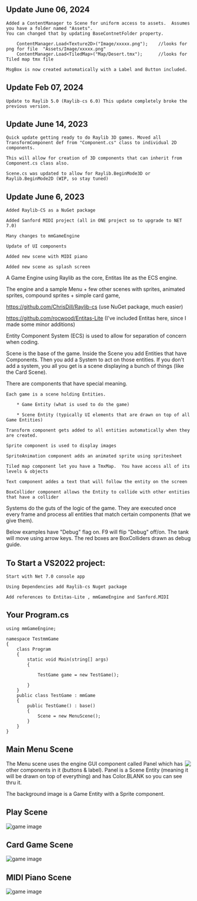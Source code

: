 ## Update June 06, 2024
    Added a ContentManager to Scene for uniform access to assets.  Assumes you have a folder named "Assets".  
    You can changed that by updating BaseContnetFolder property.

        ContentManager.Load<Texture2D>("Image/xxxxx.png");    //looks for png for file  "Assets/Image/xxxxx.png"
        ContentManager.Load<TiledMap>("Map/Desert.tmx");      //looks for Tiled map tmx file

    MsgBox is now created automatically with a Label and Button included.
## Update Feb 07, 2024
    Update to Raylib 5.0 (Raylib-cs 6.0) This update completely broke the previous version.  
    
## Update June 14, 2023
    Quick update getting ready to do Raylib 3D games. Moved all TransformComponent def from "Component.cs" class to individual 2D components.
    
    This will allow for creation of 3D components that can inherit from Component.cs class also.
    
    Scene.cs was updated to allow for Raylib.BeginMode3D or Raylib.BeginMode2D (WIP, so stay tuned)

## Update June 6, 2023
    Added Raylib-CS as a NuGet package
    
    Added Sanford MIDI project (all in ONE project so to upgrade to NET 7.0)
    
    Many changes to mmGameEngine
    
    Update of UI components
    
    Added new scene with MIDI piano
    
    Added new scene as splash screen
    

A Game Engine using Raylib as the core, Entitas lite as the ECS engine.

The engine and a sample Menu + few other scenes with sprites, animated sprites, compound sprites + simple card game, 


https://github.com/ChrisDill/Raylib-cs         (use NuGet package, much easier)

https://github.com/rocwood/Entitas-Lite        (I've included Entitas here, since I made some minor additions)

Entity Component System (ECS) is used to allow for separation of concern when coding. 

Scene is the base of the game.  Inside the Scene you add Entities that have Components.  Then you add a System to act on those entities.  If you don't add a system, you all you get is a scene displaying a bunch of things (like the Card Scene).  


There are components that have special meaning.  

    Each game is a scene holding Entities.
        
        * Game Entity (what is used to do the game)
        
        * Scene Entity (typically UI elements that are drawn on top of all Game Entities)
        
    Transform component gets added to all entities automatically when they are created.
    
    Sprite component is used to display images
    
    SpriteAnimation component adds an animated sprite using spritesheet
    
    Tiled map component let you have a TmxMap.  You have access all of its levels & objects
    
    Text component addes a text that will follow the entity on the screen 
    
    BoxCollider component allows the Entity to collide with other entities that have a collider
    
Systems do the guts of the logic of the game.  They are executed once every frame and process all entities that match certain components (that we give them).

Below examples have "Debug" flag on.  F9 will flip "Debug" off/on.  The tank will move using arrow keys.  The red boxes are BoxColliders drawn as debug guide.

## To Start a VS2022 project:

    Start with Net 7.0 console app
    
    Using Dependencies add Raylib-cs Nuget package
    
    Add references to Entitas-Lite , mmGameEngine and Sanford.MIDI
 
## Your Program.cs

    using mmGameEngine;

    namespace TestmmGame
    {
        class Program
        {
            static void Main(string[] args)
            {

                TestGame game = new TestGame();

            }
        }
        public class TestGame : mmGame
        {
            public TestGame() : base()
            {
                Scene = new MenuScene();
            }
        }
    }

## Main Menu Scene

<img align="right" src="./MenuSrn.png" >

The Menu scene uses the engine GUI component called Panel which has other components in it (buttons & label).
Panel is a Scene Entity (meaning it will be drawn on top of everything) and has Color.BLANK so you can see thru it.

The background image is a Game Entity with a Sprite component.











## Play Scene

![game image](PlaySrn.png)









## Card Game Scene

![game image](CardSrn.png)

## MIDI Piano Scene

![game image](MidiPiano.png)


